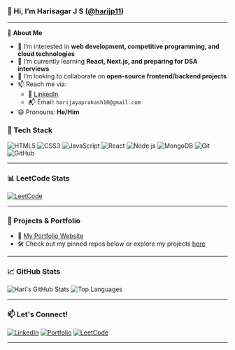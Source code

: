 ### 👋 Hi, I’m Harisagar J S ([@harijp11](https://github.com/harijp11))

---

🎯 **About Me**

- 👀 I’m interested in **web development, competitive programming, and cloud technologies**  
- 🌱 I’m currently learning **React, Next.js, and preparing for DSA interviews**  
- 💞️ I’m looking to collaborate on **open-source frontend/backend projects**  
- 📫 Reach me via:  
  - 🔗 [LinkedIn](https://www.linkedin.com/in/harisagar-j-s-7a0b5431b/)  
  - 📬 Email: `harijayaprakash10@gmail.com` 
- 😄 Pronouns: **He/Him**  



### 🧰 Tech Stack

![HTML5](https://img.shields.io/badge/HTML5-E34F26?style=for-the-badge&logo=html5&logoColor=white)
![CSS3](https://img.shields.io/badge/CSS3-1572B6?style=for-the-badge&logo=css3&logoColor=white)
![JavaScript](https://img.shields.io/badge/JavaScript-F7DF1E?style=for-the-badge&logo=javascript&logoColor=black)
![React](https://img.shields.io/badge/React-20232a?style=for-the-badge&logo=react&logoColor=61DAFB)
![Node.js](https://img.shields.io/badge/Node.js-339933?style=for-the-badge&logo=nodedotjs&logoColor=white)
![MongoDB](https://img.shields.io/badge/MongoDB-4EA94B?style=for-the-badge&logo=mongodb&logoColor=white)
![Git](https://img.shields.io/badge/Git-F05032?style=for-the-badge&logo=git&logoColor=white)
![GitHub](https://img.shields.io/badge/GitHub-181717?style=for-the-badge&logo=github&logoColor=white)

---

### 📊 LeetCode Stats

[![LeetCode](https://leetcard.jacoblin.cool/hari_jp17?theme=dark&font=JetBrains%20Mono)](https://leetcode.com/u/hari_jp17/)

---

### 🚀 Projects & Portfolio

- 🧩 [My Portfolio Website](https://harijp11.github.io/portfolio/)
- 🛠 Check out my pinned repos below or explore my projects [here](https://github.com/harijp11?tab=repositories)

---

### 📈 GitHub Stats

![Hari's GitHub Stats](https://github-readme-stats.vercel.app/api?username=harijp11&show_icons=true&theme=tokyonight)
![Top Languages](https://github-readme-stats.vercel.app/api/top-langs/?username=harijp11&layout=compact&theme=tokyonight)

---

### 📫 Let's Connect!

[![LinkedIn](https://img.shields.io/badge/-LinkedIn-blue?style=flat-square&logo=Linkedin&logoColor=white&link=https://www.linkedin.com/in/harisagar-j-s-7a0b5431b/)](https://www.linkedin.com/in/harisagar-j-s-7a0b5431b/)
[![Portfolio](https://img.shields.io/badge/-Portfolio-black?style=flat-square&logo=github&logoColor=white&link=https://harijp11.github.io/portfolio/)](https://harijp11.github.io/portfolio/)
[![LeetCode](https://img.shields.io/badge/-LeetCode-orange?style=flat-square&logo=LeetCode&logoColor=white)](https://leetcode.com/u/hari_jp17/)

---
